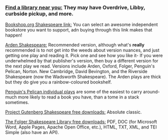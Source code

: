 ### [Find a library near you:](https://www.worldcat.org/libraries) They may have Overdrive, Libby, curbside pickup, and more.


[Bookshop.org Shakespeare link:](https://bookshop.org/contributors/william-shakespeare-c7022f36-d654-40b7-b57d-7d7bf196efc9) You can select an awesome independent bookstore you want to support, adn buying through this link makes that happen!


[Arden Shakespeare:](https://www.bloomsbury.com/academic/academic-subjects/drama-and-performance-studies/plays-shakespeare/) Recommended version, although what's **really** recommended is to not get into the weeds about version nuances, and just getting one play and reading it. Pick one and see how you like it- If you were underwhelmed by that publisher's version, then buy a different version for the next play we read. Versions include Arden, Oxford, Folger, Penguin's Pelican, Norton. New Cambridge, David Bevington, and the Riverside Shakespeare (now the Wadsworth Shakespeare). The Arden plays are thick but they do give you a rainbow-coloured bookshelf.


[Penguin's Pelican individual plays](https://www.penguinrandomhouse.com/series/BS5/the-pelican-shakespeare) are some of the easiest to carry around- much more likely to read a book you have, than a tome in a stack sometimes. 


[Project Gutenberg Shakespeare free downloads:](https://www.gutenberg.org/ebooks/author/65) Absolute classic.


[The Folger Shakespeare Library free downloads:](https://shakespeare.folger.edu/download/) PDF, DOC (for Microsoft Word, Apple Pages, Apache Open Office, etc.), HTML, TXT, XML, and TEI Simple (also have an API).

